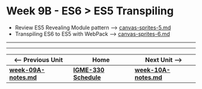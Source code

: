 # Week 9B - ES6 > ES5 Transpiling

- Review ES5 Revealing Module pattern --> [canvas-sprites-5.md](https://github.com/tonethar/IGME-330-Master/blob/master/notes/canvas-sprites-5.md)
- Transpiling ES6 to ES5 with WebPack --> [canvas-sprites-6.md](https://github.com/tonethar/IGME-330-Master/blob/master/notes/canvas-sprites-6.md)

<hr><hr>

| <-- Previous Unit | Home | Next Unit -->
| --- | --- | --- 
| [**week-09A-notes.md**](week-09A-notes.md)     |  [**IGME-330 Schedule**](../schedule.md) | [**week-10A-notes.md**](week-10A-notes.md)

